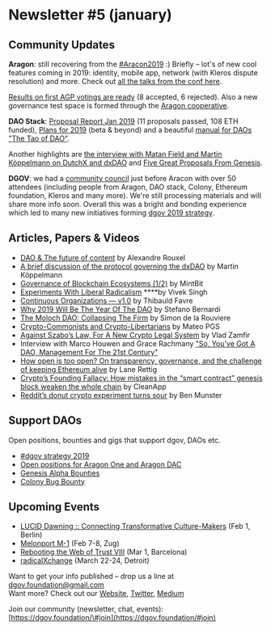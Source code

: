 # Newsletter \#5 \(january\)

## Community Updates  

**Aragon**: still recovering from the [\#Aracon2019](https://twitter.com/search?q=%23AraCon2019&src=tyah) :\) Briefly – lot's of new cool features coming in 2019: identity, mobile app, network \(with Kleros dispute resolution\) and more. Check out [all the talks from the conf here](https://www.youtube.com/playlist?list=PLdbM67oXoBobQQbavMiWq79Sr-hh5UzhB). 

[Results on first AGP votings are ready](https://blog.aragon.org/final-results-from-aragon-network-vote-1/) \(8 accepted, 6 rejected\). Also a new governance test space is formed through the [Aragon cooperative](https://forum.aragon.org/t/community-initiative-aragon-cooperative/356).

**DAO Stack**: [Proposal Report Jan 2019](https://daotalk.org/t/genesis-alpha-proposals-reports/321/5) \(11 proposals passed, 108 ETH funded\), [Plans for 2019](https://medium.com/daostack/daostack-in-2019-76d7634e27c6) \(beta & beyond\) and a beautiful [manual for DAOs "The Tao of DAO"](https://thetaoofthedao.greaterthan.works/). 

Another highlights are [the interview with Matan Field and Martin Köppelmann on DutchX and dxDAO](https://epicenter.tv/episode/271/) and [Five Great Proposals From Genesis](https://medium.com/daostack/five-great-proposals-from-genesis-the-first-community-dao-7f79b7a15).

**DGOV**: we had a [community council](https://wiki.dgov.foundation/dgov-community-council) just before Aracon with over 50 attendees \(including people from Aragon, DAO stack, Colony, Ethereum foundation, Kleros and many more\). We're still processing materials and will share more info soon. Overall this was a bright and bonding experience which led to many new initiatives forming [dgov 2019 strategy](https://wiki.dgov.foundation/org/dgov-collaboration-strategy).

## Articles, Papers & Videos  <a id="DgovCompilation#3October2018-Articles,Papers&amp;Videos"></a>

* [DAO & The future of content](https://medium.com/pando-network/dao-the-future-of-content-fd9349d94b24) by Alexandre Rouxel
* [A brief discussion of the protocol governing the dxDAO](https://blog.gnosis.pm/a-brief-discussion-of-the-protocol-governing-the-dxdao-7331407a2555) by Martin Köppelmann
* [Governance of Blockchain Ecosystems \(1/2\)](https://blog.goodaudience.com/governance-of-blockchain-ecosystems-1-2-54f1f55208fa) by MintBit
* [Experiments With Liberal Radicalism](https://medium.com/gitcoin/experiments-with-liberal-radicalism-ad68e02efd4) ****by Vivek Singh
* [Continuous Organizations — v1.0](https://medium.com/@thibauld/continuous-organizations-v1-0-45d42b3082bb) by Thibauld Favre
* [Why 2019 Will Be The Year Of The DAO](https://tokeneconomy.co/why-2019-will-be-the-year-of-the-dao-20f18117e4c1) by Stefano Bernardi
* [The Moloch DAO: Collapsing The Firm](https://medium.com/@simondlr/the-moloch-dao-collapsing-the-firm-2a800b3aa2e7) by Simon de la Rouviere
* [Crypto-Commonists and Crypto-Libertarians](https://medium.com/@mateo.2121/commonists-and-libertarians-cc85d0dc1e92) by Mateo PGS
* [Against Szabo’s Law, For A New Crypto Legal System](https://medium.com/cryptolawreview/against-szabos-law-for-a-new-crypto-legal-system-d00d0f3d382) by Vlad Zamfir
* Interview with Marco Houwen and Grace Rachmany ["So, You’ve Got A DAO, Management For The 21st Century"](https://techblogwriter.co.uk/dao/)
* [How open is too open? On transparency, governance, and the challenge of keeping Ethereum alive](https://medium.com/@lrettig/how-open-is-too-open-bfc412cf0d24) by Lane Rettig
* [Crypto’s Founding Fallacy: How mistakes in the “smart contract” genesis block weaken the whole chain](https://medium.com/cryptolawreview/cryptos-founding-fallacy-aaa151b795ff) by CleanApp
* [Reddit’s donut crypto experiment turns sour](https://decryptmedia.com/4630/donut-reddit-crypto-experiment-fails-ethereum-ends) by Ben Munster

## Support DAOs <a id="DgovCompilation#3October2018-Events"></a>

Open positions, bounties and gigs that support dgov, DAOs etc.

* [\#dgov strategy 2019](https://wiki.dgov.foundation/org/dgov-collaboration-strategy)
* [Open positions for Aragon One and Aragon DAC](https://wiki.aragon.org/jobs/)
* [Genesis Alpha Bounties](https://docs.google.com/spreadsheets/d/1FV8iz4ebZb4E3nXckzPsWy7IfhtsX3filkbX_gbPLNs/edit#gid=204783618)
* [Colony Bug Bounty](https://docs.colony.io/colonynetwork/bug-bounty-program-overview/)

## Upcoming Events  <a id="DgovCompilation#3October2018-Events"></a>

* [LUCID Dawning :: Connecting Transformative Culture-Makers](https://www.facebook.com/events/352606141958607/) \(Feb 1, Berlin\)
* [Melonport M-1](https://m-1.melonport.com/) \(Feb 7-8, Zug\)
* [Rebooting the Web of Trust VIII](https://www.eventbrite.com/e/rebooting-the-web-of-trust-viii-spring-2019-barcelona-tickets-54843077120) \(Mar 1, Barcelona\)
* [radicalXchange](https://radicalxchange.org/) \(March 22-24, Detroit\)

Want to get your info published – drop us a line at [dgov.foundation@gmail.com](mailto:dgov.foundation@gmail.com)  
Want more? Check out our [Website](http://dgov.foundation/), [Twitter](https://twitter.com/dgovearth), [Medium](https://medium.com/dgov)

Join our community \(newsletter, chat, events\): [https://dgov.foundation/\#join](https://dgov.foundation/#join)

